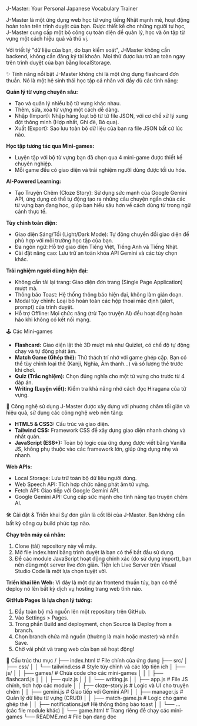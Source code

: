 J-Master: Your Personal Japanese Vocabulary Trainer

J-Master là một ứng dụng web học từ vựng tiếng Nhật mạnh mẽ, hoạt động hoàn toàn trên trình duyệt của bạn. Được thiết kế cho những người tự học, J-Master cung cấp một bộ công cụ toàn diện để quản lý, học và ôn tập từ vựng một cách hiệu quả và thú vị.

Với triết lý "dữ liệu của bạn, do bạn kiểm soát", J-Master không cần backend, không cần đăng ký tài khoản. Mọi thứ được lưu trữ an toàn ngay trên trình duyệt của bạn bằng localStorage.

✨ Tính năng nổi bật
J-Master không chỉ là một ứng dụng flashcard đơn thuần. Nó là một hệ sinh thái học tập cá nhân với đầy đủ các tính năng:

**Quản lý từ vựng chuyên sâu:**
- Tạo và quản lý nhiều bộ từ vựng khác nhau.
- Thêm, sửa, xóa từ vựng một cách dễ dàng.
- Nhập (Import): Nhập hàng loạt bộ từ từ file JSON, với cơ chế xử lý xung đột thông minh (Hợp nhất, Ghi đè, Bỏ qua).
- Xuất (Export): Sao lưu toàn bộ dữ liệu của bạn ra file JSON bất cứ lúc nào.

**Học tập tương tác qua Mini-games:**
- Luyện tập với bộ từ vựng bạn đã chọn qua 4 mini-game được thiết kế chuyên nghiệp.
- Mỗi game đều có giao diện và trải nghiệm người dùng được tối ưu hóa.

**AI-Powered Learning:**
- Tạo Truyện Chêm (Cloze Story): Sử dụng sức mạnh của Google Gemini API, ứng dụng có thể tự động tạo ra những câu chuyện ngắn chứa các từ vựng bạn đang học, giúp bạn hiểu sâu hơn về cách dùng từ trong ngữ cảnh thực tế.

**Tùy chỉnh toàn diện:**
- Giao diện Sáng/Tối (Light/Dark Mode): Tự động chuyển đổi giao diện để phù hợp với môi trường học tập của bạn.
- Đa ngôn ngữ: Hỗ trợ giao diện Tiếng Việt, Tiếng Anh và Tiếng Nhật.
- Cài đặt nâng cao: Lưu trữ an toàn khóa API Gemini và các tùy chọn khác.

**Trải nghiệm người dùng hiện đại:**
- Không cần tải lại trang: Giao diện đơn trang (Single Page Application) mượt mà.
- Thông báo Toast: Hệ thống thông báo hiện đại, không làm gián đoạn.
- Modal tùy chỉnh: Loại bỏ hoàn toàn các hộp thoại mặc định (alert, prompt) của trình duyệt.
- Hỗ trợ Offline: Mọi chức năng (trừ Tạo truyện AI) đều hoạt động hoàn hảo khi không có kết nối mạng.

🕹️ Các Mini-games
- **Flashcard:** Giao diện lật thẻ 3D mượt mà như Quizlet, có chế độ tự động chạy và tự động phát âm.
- **Match Game (Ghép thẻ):** Thử thách trí nhớ với game ghép cặp. Bạn có thể tùy chỉnh loại thẻ (Kanji, Nghĩa, Âm thanh...) và số lượng thẻ trước khi chơi.
- **Quiz (Trắc nghiệm):** Chọn đúng nghĩa cho một từ vựng cho trước từ 4 đáp án.
- **Writing (Luyện viết):** Kiểm tra khả năng nhớ cách đọc Hiragana của từ vựng.

🚀 Công nghệ sử dụng
J-Master được xây dựng với phương châm tối giản và hiệu quả, sử dụng các công nghệ web nền tảng:

- **HTML5 & CSS3:** Cấu trúc và giao diện.
- **Tailwind CSS:** Framework CSS để xây dựng giao diện nhanh chóng và nhất quán.
- **JavaScript (ES6+):** Toàn bộ logic của ứng dụng được viết bằng Vanilla JS, không phụ thuộc vào các framework lớn, giúp ứng dụng nhẹ và nhanh.

**Web APIs:**
- Local Storage: Lưu trữ toàn bộ dữ liệu người dùng.
- Web Speech API: Tích hợp chức năng phát âm từ vựng.
- Fetch API: Giao tiếp với Google Gemini API.
- Google Gemini API: Cung cấp sức mạnh cho tính năng tạo truyện chêm AI.

🛠️ Cài đặt & Triển khai
Sự đơn giản là cốt lõi của J-Master. Bạn không cần bất kỳ công cụ build phức tạp nào.

**Chạy trên máy cá nhân:**
1. Clone (tải) repository này về máy.
2. Mở file index.html bằng trình duyệt là bạn có thể bắt đầu sử dụng.
3. Để các module JavaScript hoạt động chính xác (do sử dụng import), bạn nên dùng một server live đơn giản. Tiện ích Live Server trên Visual Studio Code là một lựa chọn tuyệt vời.

**Triển khai lên Web:**
Vì đây là một dự án frontend thuần túy, bạn có thể deploy nó lên bất kỳ dịch vụ hosting trang web tĩnh nào.

**GitHub Pages là lựa chọn lý tưởng:**
1. Đẩy toàn bộ mã nguồn lên một repository trên GitHub.
2. Vào Settings > Pages.
3. Trong phần Build and deployment, chọn Source là Deploy from a branch.
4. Chọn branch chứa mã nguồn (thường là main hoặc master) và nhấn Save.
5. Chờ vài phút và trang web của bạn sẽ hoạt động!

📂 Cấu trúc thư mục
/
├── index.html              # File chính của ứng dụng
├── src/
│   ├── css/
│   │   └── tailwind.css    # Style tùy chỉnh và các lớp tiện ích
│   ├── js/
│   │   ├── games/          # Chứa code cho các mini-games
│   │   │   ├── flashcard.js
│   │   │   ├── quiz.js
│   │   │   └── writing.js
│   │   ├── app.js          # File JS chính, tích hợp các module
│   │   ├── cloze-story.js  # Logic và UI cho truyện chêm
│   │   ├── gemini.js       # Giao tiếp với Gemini API
│   │   ├── manager.js      # Quản lý dữ liệu từ vựng (CRUD)
│   │   ├── match-game.js   # Logic cho game ghép thẻ
│   │   ├── notifications.js# Hệ thống thông báo toast
│   │   └── ... (các file module khác)
│   └── game.html           # Trang riêng để chạy các mini-games
└── README.md               # File bạn đang đọc